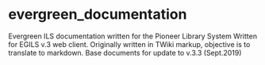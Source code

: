 # evergreen_documentation
Evergreen ILS documentation written for the Pioneer Library System
Written for EGILS v.3 web client. Originally written in TWiki markup, objective is to translate to markdown. 
Base documents for update to v.3.3 (Sept.2019)
